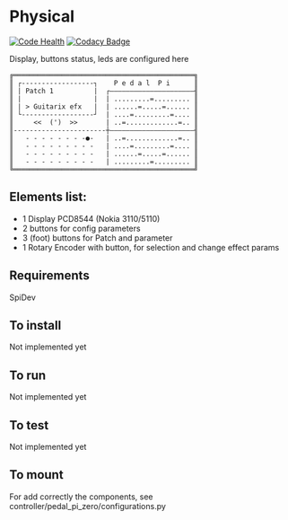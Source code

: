 # Physical

[![Code Health](https://landscape.io/github/PedalPi/Physical/master/landscape.svg?style=flat-square)](https://landscape.io/github/PedalPi/Physical/master) [![Codacy Badge](https://api.codacy.com/project/badge/Grade/b75f4bea11dd4443b8415f1ade499152)](https://www.codacy.com/app/mateus-moura/Physical?utm_source=github.com&amp;utm_medium=referral&amp;utm_content=PedalPi/Physical&amp;utm_campaign=Badge_Grade)

Display, buttons status, leds are configured here

```
╔═════════════════════════════════════════════╗
║ ┌------------------┐    P e d a l  P i      ║
║ | Patch 1          |  ┌―――――――――――――――――――――╢
║ |                  |  | .........=......... ║
║ | > Guitarix efx   |  | ......=.....=...... ║
║ └------------------┘  | ....=.........=.... ║
║     <<  (')  >>       | ..=.............=.. ║
║-----------------------┼―――――――――――――――――――――╢
║   - - - - - - - -●-   | ..=.............=.. ║
║   - - - - - - - - -   | ....=.........=.... ║
║   - - - - - - - - -   | ......=.....=...... ║
║   - - - - - - - - -   | .........=......... ║
╚═════════════════════════════════════════════╝
```

## Elements list:

 - 1 Display PCD8544 (Nokia 3110/5110)
 - 2 buttons for config parameters
 - 3 (foot) buttons for Patch and parameter
 - 1 Rotary Encoder with button, for selection and change effect params

## Requirements

SpiDev

## To install

Not implemented yet

## To run

Not implemented yet

## To test

Not implemented yet

## To mount

For add correctly the components, see controller/pedal_pi_zero/configurations.py

